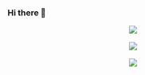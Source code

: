 ### Hi there 👋

<div Align = "Center">
<img src="https://github-readme-stats.vercel.app/api?username=clowtoon&show_icons=true&theme=highcontrast&title_color"/>
  <br>
  <br>
<img src="https://github-readme-streak-stats.herokuapp.com/?user=clowtoon&theme=dark"/>
  <br>
  <br>
<img src="https://github-readme-stats-eight-theta.vercel.app/api/top-langs/?username=clowtoon&layout=compact&langs_count=8&theme=dark&include_all_commits=true&count_private=true"/> 
  </div>

